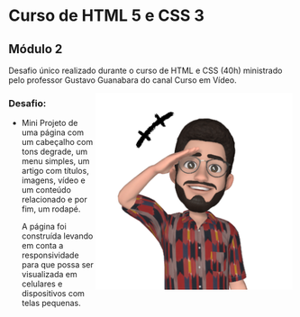 # Curso de HTML 5 e CSS 3

## Módulo 2

Desafio único realizado durante o curso de HTML e CSS (40h) ministrado pelo professor Gustavo Guanabara do canal Curso em Vídeo.

<img src="imagens/emoji2.png" align="right" width="350"/>

### Desafio:

- Mini Projeto de uma página com um cabeçalho com tons degrade, um menu simples, um artigo com títulos, imagens, vídeo e um conteúdo relacionado e por fim, um rodapé.

  A página foi construída levando em conta a responsividade para que possa ser visualizada em celulares e dispositivos com telas pequenas.
